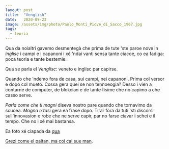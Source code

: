 ```yaml
---
layout: post
title:  "Venglish"
date:   2020-09-23
image: /assets/img/photo/Paolo_Monti_Piove_di_Sacco_1967.jpg
tags:
  - teoria
---
```


Qua da noialtri gavemo desmentegà che prima de tute 'ste paroe nove in *inglisc* i campi e i capanoni i xé 'ndai vanti sensa tante ciacoe, co ea fadiga: poca teoria e tante bestemie.

Qua se parla el *Venglisc*: veneto e inglisc par capirse.

Quando che 'ndemo fora de casa, sui campi, nei capanoni. Prima col versor e dopo col mueto. Cossa gera quei se non tennoeogia? Desso i vien a contarne de computer, de blokcian e de tante fisime che no capimo a che casso serve.

*Parla come che ti magni* diseva nostro pare quando che tornavimo da scuoea. *Magna e tasi* gera ea frase dopo. Tirar fora da tuti 'sti discorsi sull'innovasion e robe che ne serve capir, par no farse ciavar i schei e il tempo. Che no i xé mai bastansa.

Ea foto xé ciapada da [qua](https://commons.wikimedia.org/wiki/File:Paolo_Monti_-_Servizio_fotografico_(Piove_di_Sacco,_1967)_-_BEIC_6366055.jpg)

[Grezi come el paltan, ma coi cai sue man](https://youtu.be/0ILHKwfMXKY).
